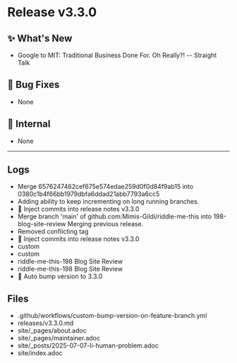 # Release v3.3.0

## ✨ What's New

- Google to MIT: Traditional Business Done For. Oh Really?! -- Straight Talk

## 🐛 Bug Fixes

- None

## 🔬 Internal

- None

---

## Logs

- Merge 6576247462cef675e574edae259d0f0d84f9ab15 into 0380c1b4f66bb1979dbfa6ddad21abb7793a6cc5
- Adding ability to keep incrementing on long running branches.
- 📝 Inject commits into release notes v3.3.0
- Merge branch 'main' of github.com:Mimis-Gildi/riddle-me-this into 198-blog-site-review Merging previous release.
- Removed conflicting tag
- 📝 Inject commits into release notes v3.3.0
- custom
- custom
- riddle-me-this-198 Blog Site Review
- riddle-me-this-198 Blog Site Review
- 🔼 Auto bump version to 3.3.0


## Files

- .github/workflows/custom-bump-version-on-feature-branch.yml
- releases/v3.3.0.md
- site/_pages/about.adoc
- site/_pages/maintainer.adoc
- site/_posts/2025-07-07-li-human-problem.adoc
- site/index.adoc

